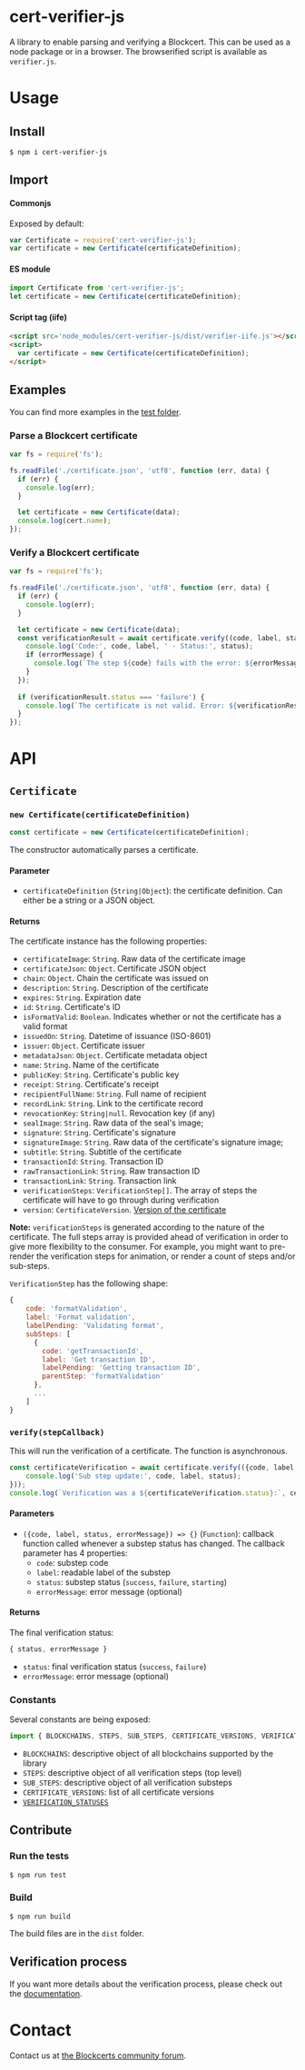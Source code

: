 # cert-verifier-js

A library to enable parsing and verifying a Blockcert. This can be used as a node package or in a browser. The browserified script is available as `verifier.js`.

# Usage

## Install

```shell
$ npm i cert-verifier-js
```

## Import

#### Commonjs
Exposed by default:

```javascript
var Certificate = require('cert-verifier-js');
var certificate = new Certificate(certificateDefinition);
```

#### ES module
```javascript
import Certificate from 'cert-verifier-js';
let certificate = new Certificate(certificateDefinition);
```

#### Script tag (iife)
```html
<script src='node_modules/cert-verifier-js/dist/verifier-iife.js'></script>
<script>
  var certificate = new Certificate(certificateDefinition);
</script>
```

## Examples

You can find more examples in the [test folder](./test/e2e/).

### Parse a Blockcert certificate

```javascript
var fs = require('fs');

fs.readFile('./certificate.json', 'utf8', function (err, data) {
  if (err) {
    console.log(err);
  }

  let certificate = new Certificate(data);
  console.log(cert.name);
});
```

### Verify a Blockcert certificate

```javascript
var fs = require('fs');

fs.readFile('./certificate.json', 'utf8', function (err, data) {
  if (err) {
    console.log(err);
  }

  let certificate = new Certificate(data);
  const verificationResult = await certificate.verify((code, label, status, errorMessage) => {
    console.log('Code:', code, label, ' - Status:', status);
    if (errorMessage) {
      console.log(`The step ${code} fails with the error: ${errorMessage}`);
    }
  });
  
  if (verificationResult.status === 'failure') {
    console.log(`The certificate is not valid. Error: ${verificationResult.errorMessage}`);
  }
});
```

# API

## `Certificate`

### `new Certificate(certificateDefinition)`
```javascript
const certificate = new Certificate(certificateDefinition);
```
The constructor automatically parses a certificate.

#### Parameter
- `certificateDefinition` (`String|Object`): the certificate definition. Can either be a string or a JSON object.

#### Returns
The certificate instance has the following properties:
- `certificateImage`: `String`. Raw data of the certificate image
- `certificateJson`: `Object`. Certificate JSON object
- `chain`: `Object`. Chain the certificate was issued on
- `description`: `String`. Description of the certificate
- `expires`: `String`. Expiration date
- `id`: `String`. Certificate's ID
- `isFormatValid`: `Boolean`. Indicates whether or not the certificate has a valid format
- `issuedOn`: `String`. Datetime of issuance (ISO-8601)
- `issuer`: `Object`. Certificate issuer
- `metadataJson`: `Object`. Certificate metadata object
- `name`: `String`. Name of the certificate
- `publicKey`: `String`. Certificate's public key
- `receipt`: `String`. Certificate's receipt
- `recipientFullName`: `String`. Full name of recipient
- `recordLink`: `String`. Link to the certificate record
- `revocationKey`: `String|null`. Revocation key (if any)
- `sealImage`: `String`. Raw data of the seal's image;
- `signature`: `String`. Certificate's signature
- `signatureImage`: `String`. Raw data of the certificate's signature image;
- `subtitle`: `String`. Subtitle of the certificate
- `transactionId`: `String`. Transaction ID
- `rawTransactionLink`: `String`. Raw transaction ID
- `transactionLink`: `String`. Transaction link
- `verificationSteps`: `VerificationStep[]`. The array of steps the certificate will have to go through during verification
- `version`: `CertificateVersion`. [Version of the certificate](https://github.com/blockchain-certificates/cert-verifier-js/blob/v2-wip/src/constants/certificateVersions.js)

**Note:** `verificationSteps` is generated according to the nature of the certificate. The full steps array is provided ahead of verification in order to give more flexibility to the consumer. For example, you might want to pre-render the verification steps for animation, or render a count of steps and/or sub-steps.

`VerificationStep` has the following shape:
```javascript
{
    code: 'formatValidation',
    label: 'Format validation',
    labelPending: 'Validating format',
    subSteps: [
      {
        code: 'getTransactionId',
        label: 'Get transaction ID',
        labelPending: 'Getting transaction ID',
        parentStep: 'formatValidation'
      },
      ...
    ]
}
```

### `verify(stepCallback)`
This will run the verification of a certificate. The function is asynchronous.

```javascript
const certificateVerification = await certificate.verify(({code, label, status, errorMessage}) => {
    console.log('Sub step update:', code, label, status);
}));
console.log(`Verification was a ${certificateVerification.status}:`, certificateVerification.errorMessage);
```

#### Parameters
- `({code, label, status, errorMessage}) => {}` (`Function`): callback function called whenever a substep status has changed. The callback parameter has 4 properties: 
  - `code`: substep code
  - `label`: readable label of the substep
  - `status`: substep status (`success`, `failure`, `starting`)
  - `errorMessage`: error message (optional)

#### Returns
The final verification status:
```javascript
{ status, errorMessage }
```
- `status`: final verification status (`success`, `failure`)
- `errorMessage`: error message (optional)

### Constants
Several constants are being exposed:
```javascript
import { BLOCKCHAINS, STEPS, SUB_STEPS, CERTIFICATE_VERSIONS, VERIFICATION_STATUSES } from 'cert-verifier-js';
```
- `BLOCKCHAINS`: descriptive object of all blockchains supported by the library
- `STEPS`: descriptive object of all verification steps (top level)
- `SUB_STEPS`: descriptive object of all verification substeps
- `CERTIFICATE_VERSIONS`: list of all certificate versions
- [`VERIFICATION_STATUSES`](https://github.com/blockchain-certificates/cert-verifier-js/blob/v2-wip/src/constants/verificationStatuses.js)

## Contribute

### Run the tests
```shell
$ npm run test
```

### Build
```shell
$ npm run build
```
The build files are in the `dist` folder.

## Verification process
If you want more details about the verification process, please check out the [documentation](./docs/verification-process.md). 

# Contact

Contact us at [the Blockcerts community forum](http://community.blockcerts.org/).
